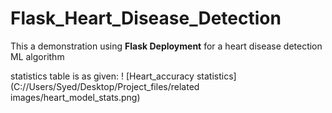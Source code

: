 # Flask_Heart_Disease_Detection

This a demonstration using **Flask Deployment** for a heart disease detection ML algorithm

statistics table is as given:
! [Heart_accuracy statistics] (C://Users/Syed/Desktop/Project_files/related images/heart_model_stats.png)
